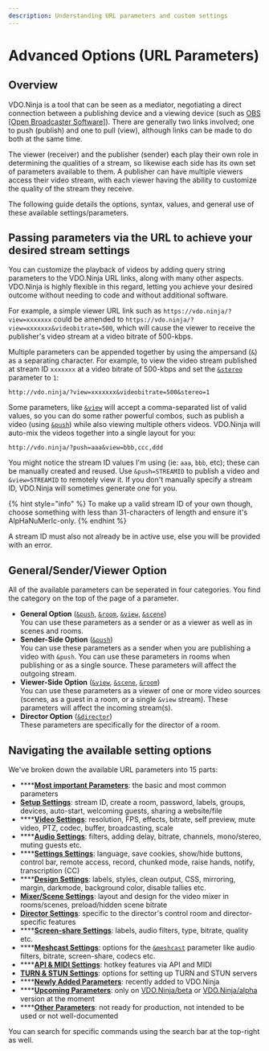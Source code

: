 ```yaml
---
description: Understanding URL parameters and custom settings
---
```


# Advanced Options (URL Parameters)

## Overview

VDO.Ninja is a tool that can be seen as a mediator, negotiating a direct connection between a publishing device and a viewing device (such as [OBS \[Open Broadcaster Software\]](https://obsproject.com)). There are generally two links involved; one to push (publish) and one to pull (view), although links can be made to do both at the same time.

The viewer (receiver) and the publisher (sender) each play their own role in determining the qualities of a stream, so likewise each side has its own set of parameters available to them. A publisher can have multiple viewers access their video stream, with each viewer having the ability to customize the quality of the stream they receive.

The following guide details the options, syntax, values, and general use of these available settings/parameters.

## Passing parameters via the URL to achieve your desired stream settings

You can customize the playback of videos by adding query string parameters to the VDO.Ninja URL links, along with many other aspects. VDO.Ninja is highly flexible in this regard, letting you achieve your desired outcome without needing to code and without additional software.

For example, a simple viewer URL link such as `https://vdo.ninja/?view=xxxxxxx` could be amended to `https://vdo.ninja/?view=xxxxxxx&videobitrate=500`, which will cause the viewer to receive the publisher's video stream at a video bitrate of 500-kbps.

Multiple parameters can be appended together by using the ampersand (`&`) as a separating character. For example, to view the video stream published at stream ID `xxxxxxx` at a video bitrate of 500-kbps and set the [`&stereo`](general-settings/stereo.md) parameter to `1`:

```markup
http://vdo.ninja/?view=xxxxxxx&videobitrate=500&stereo=1
```

Some parameters, like [`&view`](advanced-settings/view-parameters/view.md) will accept a comma-separated list of valid values, so you can do some rather powerful combos, such as publish a video (using [`&push`](source-settings/push.md)) while also viewing multiple others videos. VDO.Ninja will auto-mix the videos together into a single layout for you:

```markup
http://vdo.ninja/?push=aaa&view=bbb,ccc,ddd
```

You might notice the stream ID values I'm using (ie: `aaa`, `bbb`, etc); these can be manually created and reused. Use `&push=STREAMID` to publish a video and `&view=STREAMID` to remotely view it. If you don't manually specify a stream ID, VDO.Ninja will sometimes generate one for you.

{% hint style="info" %}
To make up a valid stream ID of your own though, choose something with less than 31-characters of length and ensure it's AlpHaNuMerIc-only.
{% endhint %}

A stream ID must also not already be in active use, else you will be provided with an error.

## General/Sender/Viewer Option

All of the available parameters can be seperated in four categories. You find the category on the top of the page of a parameter.

* **General Option** ([`&push`](source-settings/push.md), [`&room`](general-settings/room.md), [`&view`](advanced-settings/view-parameters/view.md), [`&scene`](advanced-settings/view-parameters/scene.md))\
  You can use these parameters as a sender or as a viewer as well as in scenes and rooms.
* **Sender-Side Option** ([`&push`](source-settings/push.md))\
  You can use these parameters as a sender when you are publishing a video with `&push`. You can use these parameters in rooms when publishing or as a single source. These parameters will affect the outgoing stream.
* **Viewer-Side Option** ([`&view`](advanced-settings/view-parameters/view.md), [`&scene`](advanced-settings/view-parameters/scene.md), [`&room`](general-settings/room.md))\
  You can use these parameters as a viewer of one or more video sources (scenes, as a guest in a room, or a single `&view` stream). These parameters will affect the incoming stream(s).
* **Director Option** ([`&director`](viewers-settings/director.md))\
  These parameters are specifically for the director of a room.

## Navigating the available setting options

We've broken down the available URL parameters into 15 parts:

* ****[**Most important Parameters**](advanced-settings/cheat-sheet-of-basic-parameters/): the basic and most common parameters
* [**Setup Settings**](advanced-settings/setup-parameters/): stream ID, create a room, password, labels, groups, devices, auto-start, welcoming guests, sharing a website/file
* ****[**Video Settings**](advanced-settings/video-parameters/): resolution, FPS, effects, bitrate, self preview, mute video, PTZ, codec, buffer, broadcasting, scale
* ****[**Audio Settings**](advanced-settings/audio-parameters/): filters, adding delay, bitrate, channels, mono/stereo, muting guests etc.
* ****[**Settings Settings**](advanced-settings/settings-parameters/): language, save cookies, show/hide buttons, control bar, remote access, record, chunked mode, raise hands, notify, transcription (CC)
* ****[**Design Settings**](advanced-settings/design-parameters/): labels, styles, clean output, CSS, mirroring, margin, darkmode, background color, disable tallies etc.
* [**Mixer/Scene Settings**](advanced-settings/mixer-scene-parameters/): layout and design for the video mixer in rooms/scenes, preload/hidden scene bitrate
* [**Director Settings**](advanced-settings/director-parameters/): specific to the director's control room and director-specific features
* ****[**Screen-share Settings**](advanced-settings/screen-share-parameters/): labels, audio filters, type, bitrate, quality etc.
* ****[**Meshcast Settings**](advanced-settings/meshcast-parameters/): options for the [`&meshcast`](newly-added-parameters/and-meshcast.md) parameter like audio filters, bitrate, screen-share, codecs etc.
* ****[**API & MIDI Settings**](advanced-settings/api-and-midi-parameters/): hotkey features via API and MIDI
* [**TURN & STUN Settings**](advanced-settings/turn-and-stun-parameters/): options for setting up TURN and STUN servers
* ****[**Newly Added Parameters**](advanced-settings/newly-added-parameters/): recently added to VDO.Ninja
* ****[**Upcoming Parameters**](advanced-settings/upcoming-parameters/): only on [VDO.Ninja/beta](https://vdo.ninja/beta/) or [VDO.Ninja/alpha](https://vdo.ninja/alpha/) version at the moment
* ****[**Other Parameters**](other-parameters.md): not ready for production, not intended to be used or not well-documented

You can search for specific commands using the search bar at the top-right as well.

